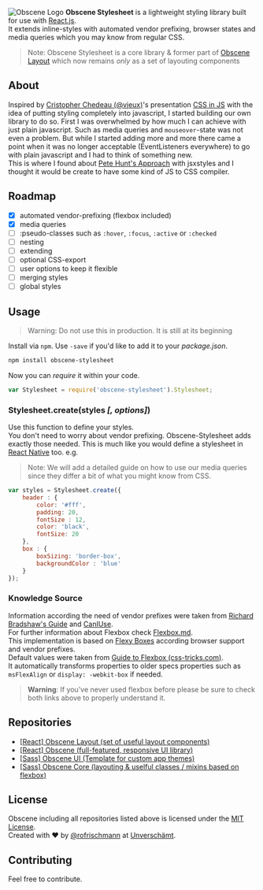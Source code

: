 ![Obscene Logo](https://raw.githubusercontent.com/unverschaemt/Obscene-UI/gh-pages/res/obscene.png)
**Obscene Stylesheet** is a lightweight styling library built for use with [React.js](https://facebook.github.io/react/).    
It extends inline-styles with automated vendor prefixing, browser states and media queries which you may know from regular CSS.

> Note: Obscene Stylesheet is a core library & former part of [Obscene Layout](http://github.com/obscene/Obscene-Layout) which now remains *only* as a set of layouting components

## About
Inspired by [Cristopher Chedeau (@vjeux)](https://twitter.com/vjeux)'s presentation [CSS in JS](https://speakerdeck.com/vjeux/react-css-in-js) with the idea of putting styling completely into javascript, I started building our own library to do so. First I was overwhelmed by how much I can achieve with just plain javascript. Such as media queries and `mouseover`-state was not even a problem. But while I started adding more and more there came a point when it was no longer acceptable (EventListeners everywhere) to go with plain javascript and I had to think of something new.    
This is where I found about [Pete Hunt's Approach](https://github.com/petehunt/jsxstyle) with jsxstyles and I thought it would be create to have some kind of JS to CSS compiler.    


## Roadmap
- [x] automated vendor-prefixing (flexbox included)
- [x] media queries
- [ ] :pseudo-classes such as `:hover`, `:focus`, `:active` or `:checked`
- [ ] nesting
- [ ] extending
- [ ] optional CSS-export
- [ ] user options to keep it flexible
- [ ] merging styles
- [ ] global styles

## Usage
> Warning: Do not use this in production. It is still at its beginning

Install via `npm`. Use `-save` if you'd like to add it to your *package.json*.    
```sh
npm install obscene-stylesheet
```


Now you can *require* it within your code.    
```javascript
var Stylesheet = require('obscene-stylesheet').Stylesheet;
```

### Stylesheet.create(styles *[, options]*)
Use this function to define your styles.    
You don't need to worry about vendor prefixing. Obscene-Stylesheet adds exactly those needed. 
This is much like you would define a stylesheet in [React Native](https://facebook.github.io/react-native/) too. e.g.    

> Note: We will add a detailed guide on how to use our media queries since they differ a bit of what you might know from CSS.

```javascript
var styles = Stylesheet.create({
	header : {
		color: '#fff',
		padding: 20,
		fontSize : 12,
		color: 'black',
		fontSize: 20
	},
	box : {
		boxSizing: 'border-box',
		backgroundColor : 'blue'
	}
});
``` 

### Knowledge Source
Information according the need of vendor prefixes were taken from [Richard Bradshaw's Guide](http://css3.bradshawenterprises.com/which-vendor-prefixes-are-needed/) and [CanIUse](http://caniuse.com/).    
For further information about Flexbox check [Flexbox.md](Flexbox.md).    
This implementation is based on [Flexy Boxes](http://the-echoplex.net/flexyboxes/) according browser support and vendor prefixes.      
Default values were taken from [Guide to Flexbox  (css-tricks.com)](https://css-tricks.com/snippets/css/a-guide-to-flexbox/).    
It automatically transforms properties to older specs properties such as `msFlexAlign` or `display: -webkit-box` if needed.

> **Warning**: If you've never used flexbox before please be sure to check both links above to properly understand it.

## Repositories
* [[React] Obscene Layout (set of useful layout components)](https://github.com/unverschaemt/Obscene)
* [[React] Obscene (full-featured, responsive UI library)](https://github.com/unverschaemt/Obscene)
* [[Sass] Obscene UI (Template for custom app themes)](http://unverschaemt.github.io/Obscene-UI)
* [[Sass] Obscene Core (layouting & uselful classes / mixins based on flexbox)](https://github.com/unverschaemt/Obscene-Core)

## License
Obscene including all repositories listed above is licensed under the [MIT License](http://opensource.org/licenses/MIT).    
Created with &hearts; by [@rofrischmann](http://rofrischmann.de) at [Unverschämt](http://unverschaemt.net).

## Contributing
Feel free to contribute.
